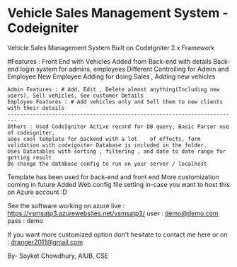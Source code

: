 # Vehicle Sales Management System - Codeigniter

Vehicle Sales Management System Built on CodeIgniter 2.x Framework

#Features : 
Front End with Vehicles Added from Back-end with details
Back-end login system for admins, employees
Different Controlling for Admin and Employee
New Employee Adding for doing Sales , Adding new vehicles

	Admin Features : # Add, Edit , Delete almost anything(Including new users), Sell vehicles, See customer Details
	Employee Features : # Add vehicles only and Sell them to new clients with their details
	-------------------------------------------------------------------------
	Others : Used CodeIgniter Active record for DB query, Basic Parser use of codeigniter, 
	uses cool template for backend with a lot 	 of effects, form validation with codeigniter Database is included in the folder.
	Uses Datatables with sorting , filtering , and date to date range for getting result
	Do change the database config to run on your server / localhost

Template has been used for back-end and front end 
More customization coming in future
Added Web.config file setting in-case you want to host this on Azure account :D 

See the software working on azure live : 
https://vsmsatp3.azurewebsites.net/vsmsatp3/
user : demo@demo.com
pass : demo 


If you want more customized option don't hesitate to contact me here or on : dranger2011@gmail.com



By- Soyket Chowdhury, AIUB, CSE
